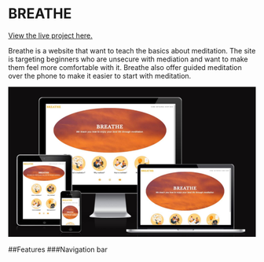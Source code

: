 # BREATHE

[View the live project here.](https://klaramartinsson.github.io/BREATHE/)

Breathe is a website that want to teach the basics about meditation. The site is targeting beginners who are unsecure with mediation and want to make them feel more comfortable with it. Breathe also offer guided meditation over the phone to make it easier to start with meditation.

![am-i-responsive](assets/readme-images/responsive.png)

##Features
###Navigation bar

